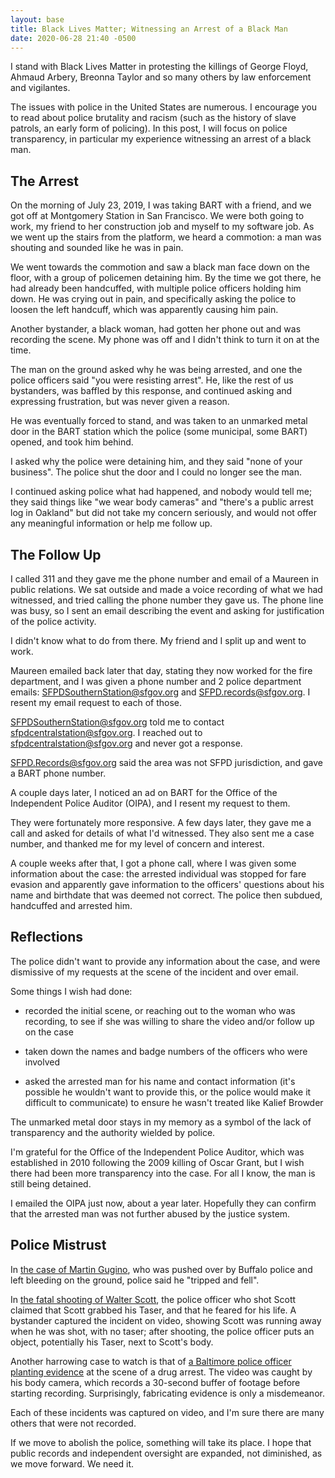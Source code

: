 ```yaml
---
layout: base
title: Black Lives Matter; Witnessing an Arrest of a Black Man
date: 2020-06-28 21:40 -0500
---
```


I stand with Black Lives Matter in protesting the killings of George Floyd, Ahmaud Arbery, Breonna Taylor and so many others by law enforcement and vigilantes.

The issues with police in the United States are numerous. I encourage you to read about police brutality and racism (such as the history of slave patrols, an early form of policing). In this post, I will focus on police transparency, in particular my experience witnessing an arrest of a black man.

## The Arrest

On the morning of July 23, 2019, I was taking BART with a friend, and we got off at Montgomery Station in San Francisco. We were both going to work, my friend to her construction job and myself to my software job. As we went up the stairs from the platform, we heard a commotion: a man was shouting and sounded like he was in pain.

We went towards the commotion and saw a black man face down on the floor, with a group of policemen detaining him. By the time we got there, he had already been handcuffed, with multiple police officers holding him down. He was crying out in pain, and specifically asking the police to loosen the left handcuff, which was apparently causing him pain.

Another bystander, a black woman, had gotten her phone out and was recording the scene. My phone was off and I didn't think to turn it on at the time.

The man on the ground asked why he was being arrested, and one the police officers said "you were resisting arrest". He, like the rest of us bystanders, was baffled by this response, and continued asking and expressing frustration, but was never given a reason.

He was eventually forced to stand, and was taken to an unmarked metal door in the BART station which the police (some municipal, some BART) opened, and took him behind.

I asked why the police were detaining him, and they said "none of your business". The police shut the door and I could no longer see the man.

I continued asking police what had happened, and nobody would tell me; they said things like "we wear body cameras" and "there's a public arrest log in Oakland" but did not take my concern seriously, and would not offer any meaningful information or help me follow up.

## The Follow Up

I called 311 and they gave me the phone number and email of a Maureen in public relations. We sat outside and made a voice recording of what we had witnessed, and tried calling the phone number they gave us. The phone line was busy, so I sent an email describing the event and asking for justification of the police activity.

I didn't know what to do from there. My friend and I split up and went to work.

Maureen emailed back later that day, stating they now worked for the fire department, and I was given a phone number and 2 police department emails: SFPDSouthernStation@sfgov.org and SFPD.records@sfgov.org. I resent my email request to each of those.

SFPDSouthernStation@sfgov.org told me to contact sfpdcentralstation@sfgov.org. I reached out to sfpdcentralstation@sfgov.org and never got a response.

SFPD.Records@sfgov.org said the area was not SFPD jurisdiction, and gave a BART phone number.

A couple days later, I noticed an ad on BART for the Office of the Independent Police Auditor (OIPA), and I resent my request to them.

They were fortunately more responsive. A few days later, they gave me a call and asked for details of what I'd witnessed. They also sent me a case number, and thanked me for my level of concern and interest.

A couple weeks after that, I got a phone call, where I was given some information about the case: the arrested individual was stopped for fare evasion and apparently gave information to the officers' questions about his name and birthdate that was deemed not correct. The police then subdued, handcuffed and arrested him.

## Reflections

The police didn't want to provide any information about the case, and were dismissive of my requests at the scene of the incident and over email.

Some things I wish had done:

- recorded the initial scene, or reaching out to the woman who was recording, to see if she was willing to share the video and/or follow up on the case

- taken down the names and badge numbers of the officers who were involved

- asked the arrested man for his name and contact information (it's possible he wouldn't want to provide this, or the police would make it difficult to communicate) to ensure he wasn't treated like Kalief Browder

The unmarked metal door stays in my memory as a symbol of the lack of transparency and the authority wielded by police.

I'm grateful for the Office of the Independent Police Auditor, which was established in 2010 following the 2009 killing of Oscar Grant, but I wish there had been more transparency into the case. For all I know, the man is still being detained.

I emailed the OIPA just now, about a year later. Hopefully they can confirm that the arrested man was not further abused by the justice system.

## Police Mistrust

In [the case of Martin Gugino](https://en.wikipedia.org/wiki/Buffalo_police_shoving_incident), who was pushed over by Buffalo police and left bleeding on the ground, police said he "tripped and fell".

In [the fatal shooting of Walter Scott](https://en.wikipedia.org/wiki/Shooting_of_Walter_Scott), the police officer who shot Scott claimed that Scott grabbed his Taser, and that he feared for his life. A bystander captured the incident on video, showing Scott was running away when he was shot, with no taser; after shooting, the police officer puts an object, potentially his Taser, next to Scott's body.

Another harrowing case to watch is that of [a Baltimore police officer planting evidence](https://www.baltimoresun.com/news/crime/bs-md-ci-pinheiro-ruling-20181109-story.html) at the scene of a drug arrest. The video was caught by his body camera, which records a 30-second buffer of footage before starting recording. Surprisingly, fabricating evidence is only a misdemeanor.

Each of these incidents was captured on video, and I'm sure there are many others that were not recorded.

If we move to abolish the police, something will take its place. I hope that public records and independent oversight are expanded, not diminished, as we move forward. We need it.

